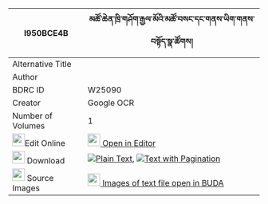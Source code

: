 |I950BCE4B|མཚོ་ཆེན་ཁྲི་གཤོག་རྒྱལ་མོའི་མཚོ་བསང་དང་གནས་ཡིག་གནས་བསྟོད་སྣ་ཚོགས། 
| --- | --- 
|Alternative Title |
|Author | 
|BDRC ID | W25090
|Creator | Google OCR
|Number of Volumes| 1
|<img width="25" src="https://img.icons8.com/color/25/000000/edit-property.png">Edit Online| [<img width="25" src="https://avatars.githubusercontent.com/u/45091458?s=200&v=4"> Open in Editor](http://editor.openpecha.org/I950BCE4B)
|<img width="25" src="https://img.icons8.com/fluent/48/000000/download-2.png"/>  Download | [![](https://img.icons8.com/color/20/000000/txt.png)Plain Text](https://github.com/Openpecha/I950BCE4B/releases/download/v1/tsochen_tri_shok_gyalmo_i_tso__plain_I950BCE4B.zip), [![](https://img.icons8.com/color/20/000000/txt.png)Text with Pagination](https://github.com/Openpecha/I950BCE4B/releases/download/v1/tsochen_tri_shok_gyalmo_i_tso__pages_I950BCE4B.zip)
|<img width="25" src="https://img.icons8.com/plasticine/100/000000/pictures-folder.png"/>  Source Images | [<img width="25" src="https://library.bdrc.io/icons/BUDA-small.svg"> Images of text file open in BUDA](https://library.bdrc.io/show/bdr:W25090)